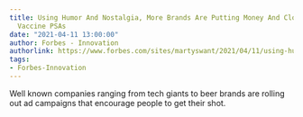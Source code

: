 ```yaml
---
title: Using Humor And Nostalgia, More Brands Are Putting Money And Clout Behind Covid-19
  Vaccine PSAs
date: "2021-04-11 13:00:00"
author: Forbes - Innovation
authorlink: https://www.forbes.com/sites/martyswant/2021/04/11/using-humor-and-nostalgia-more-brands-are-putting-money-and-clout-behind-covid-19-vaccine-psas/
tags:
- Forbes-Innovation
---
```

Well known companies ranging from tech giants to beer brands are rolling out ad campaigns that encourage people to get their shot.